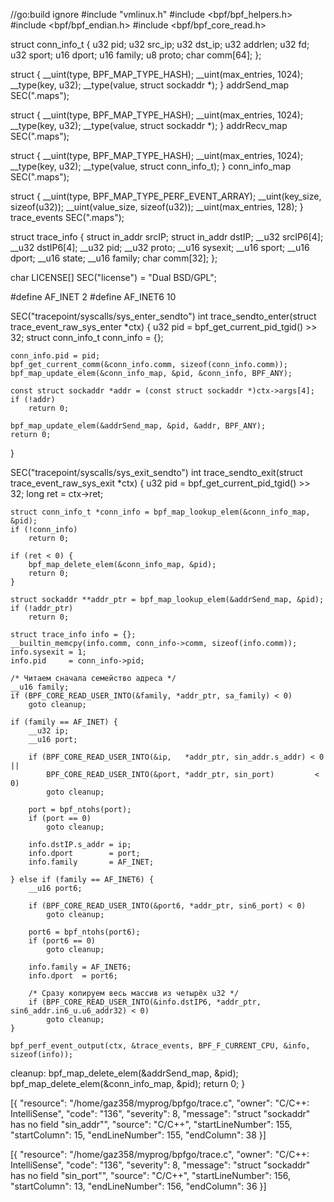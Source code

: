 //go:build ignore
#include "vmlinux.h"
#include <bpf/bpf_helpers.h>
#include <bpf/bpf_endian.h>
#include <bpf/bpf_core_read.h>

struct conn_info_t {
    u32 pid;
    u32 src_ip;
    u32 dst_ip;
    u32 addrlen;
    u32 fd;
    u32 sport;
    u16 dport;
    u16 family;
    u8  proto;
    char comm[64];
};

struct {
    __uint(type, BPF_MAP_TYPE_HASH);
    __uint(max_entries, 1024);
    __type(key, u32);
    __type(value, struct sockaddr *);
} addrSend_map SEC(".maps");

struct {
    __uint(type, BPF_MAP_TYPE_HASH);
    __uint(max_entries, 1024);
    __type(key, u32);
    __type(value, struct sockaddr *);
} addrRecv_map SEC(".maps");

struct {
    __uint(type, BPF_MAP_TYPE_HASH);
    __uint(max_entries, 1024);
    __type(key, u32);
    __type(value, struct conn_info_t);
} conn_info_map SEC(".maps");

struct {
    __uint(type, BPF_MAP_TYPE_PERF_EVENT_ARRAY);
    __uint(key_size, sizeof(u32));
    __uint(value_size, sizeof(u32));
    __uint(max_entries, 128);
} trace_events SEC(".maps");

struct trace_info {
    struct in_addr srcIP;
    struct in_addr dstIP;
    __u32        srcIP6[4];
    __u32        dstIP6[4];
    __u32        pid;
    __u32        proto;
    __u16        sysexit;
    __u16        sport;
    __u16        dport;
    __u16        state;
    __u16        family;
    char         comm[32];
};

char LICENSE[] SEC("license") = "Dual BSD/GPL";

#define AF_INET   2
#define AF_INET6 10

SEC("tracepoint/syscalls/sys_enter_sendto")
int trace_sendto_enter(struct trace_event_raw_sys_enter *ctx) {
    u32 pid = bpf_get_current_pid_tgid() >> 32;
    struct conn_info_t conn_info = {};

    conn_info.pid = pid;
    bpf_get_current_comm(&conn_info.comm, sizeof(conn_info.comm));
    bpf_map_update_elem(&conn_info_map, &pid, &conn_info, BPF_ANY);

    const struct sockaddr *addr = (const struct sockaddr *)ctx->args[4];
    if (!addr)
        return 0;

    bpf_map_update_elem(&addrSend_map, &pid, &addr, BPF_ANY);
    return 0;
}

SEC("tracepoint/syscalls/sys_exit_sendto")
int trace_sendto_exit(struct trace_event_raw_sys_exit *ctx) {
    u32 pid = bpf_get_current_pid_tgid() >> 32;
    long ret = ctx->ret;

    struct conn_info_t *conn_info = bpf_map_lookup_elem(&conn_info_map, &pid);
    if (!conn_info)
        return 0;

    if (ret < 0) {
        bpf_map_delete_elem(&conn_info_map, &pid);
        return 0;
    }

    struct sockaddr **addr_ptr = bpf_map_lookup_elem(&addrSend_map, &pid);
    if (!addr_ptr)
        return 0;

    struct trace_info info = {};
    __builtin_memcpy(info.comm, conn_info->comm, sizeof(info.comm));
    info.sysexit = 1;
    info.pid     = conn_info->pid;

    /* Читаем сначала семейство адреса */
    __u16 family;
    if (BPF_CORE_READ_USER_INTO(&family, *addr_ptr, sa_family) < 0)
        goto cleanup;

    if (family == AF_INET) {
        __u32 ip;
        __u16 port;

        if (BPF_CORE_READ_USER_INTO(&ip,   *addr_ptr, sin_addr.s_addr) < 0 ||
            BPF_CORE_READ_USER_INTO(&port, *addr_ptr, sin_port)         < 0)
            goto cleanup;

        port = bpf_ntohs(port);
        if (port == 0)
            goto cleanup;

        info.dstIP.s_addr = ip;
        info.dport        = port;
        info.family       = AF_INET;

    } else if (family == AF_INET6) {
        __u16 port6;

        if (BPF_CORE_READ_USER_INTO(&port6, *addr_ptr, sin6_port) < 0)
            goto cleanup;

        port6 = bpf_ntohs(port6);
        if (port6 == 0)
            goto cleanup;

        info.family = AF_INET6;
        info.dport  = port6;

        /* Сразу копируем весь массив из четырёх u32 */
        if (BPF_CORE_READ_USER_INTO(&info.dstIP6, *addr_ptr, sin6_addr.in6_u.u6_addr32) < 0)
            goto cleanup;
    }

    bpf_perf_event_output(ctx, &trace_events, BPF_F_CURRENT_CPU, &info, sizeof(info));

cleanup:
    bpf_map_delete_elem(&addrSend_map, &pid);
    bpf_map_delete_elem(&conn_info_map, &pid);
    return 0;
}


[{
	"resource": "/home/gaz358/myprog/bpfgo/trace.c",
	"owner": "C/C++: IntelliSense",
	"code": "136",
	"severity": 8,
	"message": "struct \"sockaddr\" has no field \"sin_addr\"",
	"source": "C/C++",
	"startLineNumber": 155,
	"startColumn": 15,
	"endLineNumber": 155,
	"endColumn": 38
}]

[{
	"resource": "/home/gaz358/myprog/bpfgo/trace.c",
	"owner": "C/C++: IntelliSense",
	"code": "136",
	"severity": 8,
	"message": "struct \"sockaddr\" has no field \"sin_port\"",
	"source": "C/C++",
	"startLineNumber": 156,
	"startColumn": 13,
	"endLineNumber": 156,
	"endColumn": 36
}]

